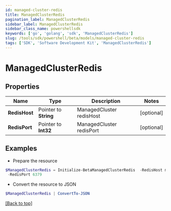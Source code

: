 ```yaml
---
id: managed-cluster-redis
title: ManagedClusterRedis
pagination_label: ManagedClusterRedis
sidebar_label: ManagedClusterRedis
sidebar_class_name: powershellsdk
keywords: ['go', 'golang', 'sdk', 'ManagedClusterRedis'] 
slug: /tools/sdk/powershell/beta/models/managed-cluster-redis
tags: ['SDK', 'Software Development Kit', 'ManagedClusterRedis']
---
```



# ManagedClusterRedis

## Properties

Name | Type | Description | Notes
------------ | ------------- | ------------- | -------------
**RedisHost** |  Pointer to **String** | ManagedCluster redisHost | [optional] 
**RedisPort** |  Pointer to **Int32** | ManagedCluster redisPort | [optional] 

## Examples

- Prepare the resource
```powershell
$ManagedClusterRedis = Initialize-BetaManagedClusterRedis  -RedisHost megapod-useast1-shared-redis.cloud.sailpoint.com `
 -RedisPort 6379
```

- Convert the resource to JSON
```powershell
$ManagedClusterRedis | ConvertTo-JSON
```


[[Back to top]](#) 

